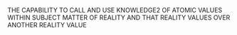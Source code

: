 THE CAPABILITY TO CALL AND USE KNOWLEDGE2 OF ATOMIC VALUES WITHIN SUBJECT MATTER OF REALITY AND THAT REALITY VALUES OVER ANOTHER REALITY VALUE

